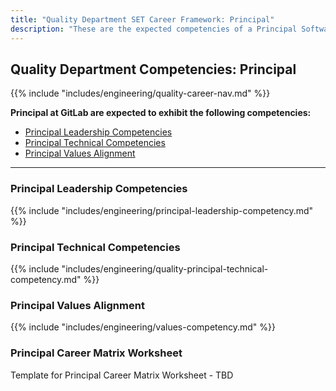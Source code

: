 ```yaml
---
title: "Quality Department SET Career Framework: Principal"
description: "These are the expected competencies of a Principal Software Engineer in Test (SET) at GitLab."
---
```


## Quality Department Competencies: Principal

{{% include "includes/engineering/quality-career-nav.md" %}}

**Principal at GitLab are expected to exhibit the following competencies:**

- [Principal Leadership Competencies](#principal-leadership-competencies)
- [Principal Technical Competencies](#principal-technical-competencies)
- [Principal Values Alignment](#principal-values-alignment)

---

### Principal Leadership Competencies

{{% include "includes/engineering/principal-leadership-competency.md" %}}
  
### Principal Technical Competencies

{{% include "includes/engineering/quality-principal-technical-competency.md" %}}

### Principal Values Alignment

{{% include "includes/engineering/values-competency.md" %}}

### Principal Career Matrix Worksheet

Template for Principal Career Matrix Worksheet - TBD
